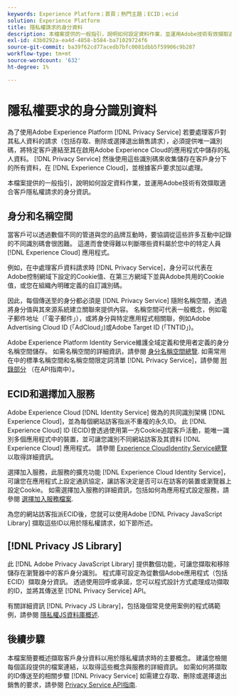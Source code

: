 ```yaml
---
keywords: Experience Platform；首頁；熱門主題；ECID；ecid
solution: Experience Platform
title: 隱私權請求的身分資料
description: 本檔案提供的一般指引，說明如何設定資料作業，並運用Adobe技術有效擷取適合客戶隱私權請求的身分資訊。
exl-id: 43b0292a-ea4d-4858-b584-ba71029724f6
source-git-commit: ba39f62cd77acedb7bfc0081dbb5f59906c9b287
workflow-type: tm+mt
source-wordcount: '632'
ht-degree: 1%

---
```


# 隱私權要求的身分識別資料

為了使用Adobe Experience Platform [!DNL Privacy Service] 若要處理客戶對其私人資料的請求（包括存取、刪除或選擇退出銷售請求），必須提供唯一識別碼，將特定客戶連結至其在啟用Adobe Experience Cloud的應用程式中儲存的私人資料。 [!DNL Privacy Service] 然後使用這些識別碼來收集儲存在客戶身分下的所有資料，在 [!DNL Experience Cloud]，並根據客戶要求加以處理。

本檔案提供的一般指引，說明如何設定資料作業，並運用Adobe技術有效擷取適合客戶隱私權請求的身分資訊。

## 身分和名稱空間

當客戶可以透過數個不同的管道與您的品牌互動時，要協調從這些許多互動中記錄的不同識別碼會很困難。 這進而會使得難以判斷哪些資料屬於您中的特定人員 [!DNL Experience Cloud] 應用程式。

例如，在中處理客戶資料請求時 [!DNL Privacy Service]，身分可以代表在Adobe控制網域下設定的Cookie值、在第三方網域下並與Adobe共用的Cookie值，或您在組織內明確定義的自訂識別碼。

因此，每個傳送至的身分都必須是 [!DNL Privacy Service] 隨附名稱空間，透過將身分值與其來源系統建立關聯來提供內容。 名稱空間可代表一般概念，例如電子郵件地址（「電子郵件」），或將身分與特定應用程式相關聯，例如Adobe Advertising Cloud ID (「AdCloud」)或Adobe Target ID (「TNTID」)。

Adobe Experience Platform Identity Service維護全域定義和使用者定義的身分名稱空間儲存。 如需名稱空間的詳細資訊，請參閱 [身分名稱空間總覽](../identity-service/features/namespaces.md). 如需常用在中的標準名稱空間和名稱空間限定詞清單 [!DNL Privacy Service]，請參閱 [附錄部分](api/appendix.md) （在API指南中）。

## ECID和選擇加入服務

Adobe Experience Cloud [!DNL Identity Service] 做為的共同識別架構 [!DNL Experience Cloud]，並為每個網站訪客指派不重複的永久ID。 此 [!DNL Experience Cloud] ID (ECID)會透過使用第一方Cookie追蹤客戶活動，能唯一識別多個應用程式中的裝置，並可讓您識別不同網站訪客及其資料 [!DNL Experience Cloud] 應用程式。 請參閱 [Experience CloudIdentity Service總覽](https://experienceleague.adobe.com/docs/id-service/using/intro/overview.html?lang=zh-Hant) 以取得詳細資訊。

選擇加入服務，此服務的擴充功能 [!DNL Experience Cloud Identity Service]，可讓您在應用程式上設定通訊協定，讓訪客決定是否可以在訪客的裝置或瀏覽器上設定Cookie。 如需選擇加入服務的詳細資訊，包括如何為應用程式設定服務，請參閱 [選擇加入服務檔案](https://experienceleague.adobe.com/docs/id-service/using/implementation/opt-in-service/optin-overview.html?lang=zh-Hant).

為您的網站訪客指派ECID後，您就可以使用Adobe [!DNL Privacy JavaScript Library] 擷取這些ID以用於隱私權請求，如下節所述。

## [!DNL Privacy JS Library]

此 [!DNL Adobe Privacy JavaScript Library] 提供數個功能，可讓您擷取和移除儲存在瀏覽器中的客戶身分識別。 程式庫可設定為從數個Adobe應用程式（包括ECID）擷取身分資訊。 透過使用回呼或承諾，您可以程式設計方式處理成功擷取的ID，並將其傳送至 [!DNL Privacy Service] API。

有關詳細資訊 [!DNL Privacy JS Library]，包括幾個常見使用案例的程式碼範例，請參閱 [隱私權JS資料庫概述](js-library.md).

## 後續步驟

本檔案簡要概述擷取客戶身分資料以用於隱私權請求時的主要概念。 建議您檢閱每個區段提供的檔案連結，以取得這些概念與服務的詳細資訊。 如需如何將擷取的ID傳送至的相關步驟 [!DNL Privacy Service] 如需建立存取、刪除或選擇退出銷售的要求，請參閱 [Privacy Service API指南](api/overview.md).
